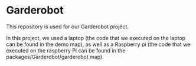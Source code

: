 # Garderobot

This repository is used for our Garderobot project.

In this project, we used a laptop (the code that we executed on the laptop can be found in the demo map), as well as a Raspberry pi (the code that we executed on the raspberry Pi can be found in the packages/Garderobot/garderobot map).

